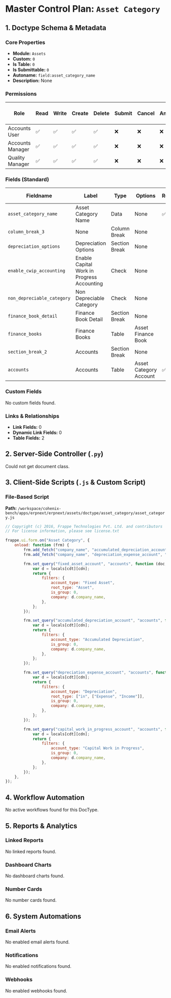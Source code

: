 # Master Control Plan: `Asset Category`

## 1. Doctype Schema & Metadata

### Core Properties
- **Module:** `Assets`
- **Custom:** `0`
- **Is Table:** `0`
- **Is Submittable:** `0`
- **Autoname:** `field:asset_category_name`
- **Description:** None

### Permissions
| Role | Read | Write | Create | Delete | Submit | Cancel | Amend | Report | Import | Export | Print | Email | Share | Set User Perms |
|---|---|---|---|---|---|---|---|---|---|---|---|---|---|---|
| Accounts User | ✅ | ✅ | ✅ | ✅ | ❌ | ❌ | ❌ | ✅ | ✅ | ✅ | ✅ | ✅ | ✅ | ❌ |
| Accounts Manager | ✅ | ✅ | ✅ | ✅ | ❌ | ❌ | ❌ | ✅ | ✅ | ✅ | ✅ | ✅ | ✅ | ❌ |
| Quality Manager | ✅ | ✅ | ✅ | ✅ | ❌ | ❌ | ❌ | ✅ | ❌ | ✅ | ✅ | ✅ | ✅ | ❌ |


### Fields (Standard)
| Fieldname | Label | Type | Options | Required | Hidden | Read Only | Default | Description |
|---|---|---|---|---|---|---|---|---|
| `asset_category_name` | Asset Category Name | Data | None | ✅ |  |  | None | None |
| `column_break_3` | None | Column Break | None |  |  |  | None | None |
| `depreciation_options` | Depreciation Options | Section Break | None |  |  |  | None | None |
| `enable_cwip_accounting` | Enable Capital Work in Progress Accounting | Check | None |  |  |  | 0 | None |
| `non_depreciable_category` | Non Depreciable Category | Check | None |  |  |  | 0 | None |
| `finance_book_detail` | Finance Book Detail | Section Break | None |  |  |  | None | None |
| `finance_books` | Finance Books | Table | Asset Finance Book |  |  |  | None | None |
| `section_break_2` | Accounts | Section Break | None |  |  |  | None | None |
| `accounts` | Accounts | Table | Asset Category Account | ✅ |  |  | None | None |


### Custom Fields
No custom fields found.


### Links & Relationships
- **Link Fields:** 0
- **Dynamic Link Fields:** 0
- **Table Fields:** 2

## 2. Server-Side Controller (`.py`)
Could not get document class.


## 3. Client-Side Scripts (`.js` & Custom Script)
### File-Based Script
**Path:** `/workspace/cohenix-bench/apps/erpnext/erpnext/assets/doctype/asset_category/asset_category.js`
```javascript
// Copyright (c) 2016, Frappe Technologies Pvt. Ltd. and contributors
// For license information, please see license.txt

frappe.ui.form.on("Asset Category", {
	onload: function (frm) {
		frm.add_fetch("company_name", "accumulated_depreciation_account", "accumulated_depreciation_account");
		frm.add_fetch("company_name", "depreciation_expense_account", "depreciation_expense_account");

		frm.set_query("fixed_asset_account", "accounts", function (doc, cdt, cdn) {
			var d = locals[cdt][cdn];
			return {
				filters: {
					account_type: "Fixed Asset",
					root_type: "Asset",
					is_group: 0,
					company: d.company_name,
				},
			};
		});

		frm.set_query("accumulated_depreciation_account", "accounts", function (doc, cdt, cdn) {
			var d = locals[cdt][cdn];
			return {
				filters: {
					account_type: "Accumulated Depreciation",
					is_group: 0,
					company: d.company_name,
				},
			};
		});

		frm.set_query("depreciation_expense_account", "accounts", function (doc, cdt, cdn) {
			var d = locals[cdt][cdn];
			return {
				filters: {
					account_type: "Depreciation",
					root_type: ["in", ["Expense", "Income"]],
					is_group: 0,
					company: d.company_name,
				},
			};
		});

		frm.set_query("capital_work_in_progress_account", "accounts", function (doc, cdt, cdn) {
			var d = locals[cdt][cdn];
			return {
				filters: {
					account_type: "Capital Work in Progress",
					is_group: 0,
					company: d.company_name,
				},
			};
		});
	},
});

```




## 4. Workflow Automation
No active workflows found for this DocType.


## 5. Reports & Analytics
### Linked Reports
No linked reports found.


### Dashboard Charts
No dashboard charts found.


### Number Cards
No number cards found.


## 6. System Automations
### Email Alerts
No enabled email alerts found.


### Notifications
No enabled notifications found.


### Webhooks
No enabled webhooks found.
